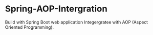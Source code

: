 # Spring-AOP-Intergration
Build with Spring Boot web application Integergratee with AOP (Aspect Oriented Programming).

